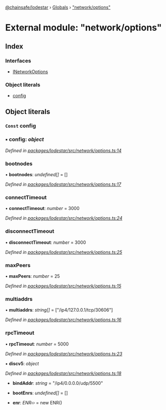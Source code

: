 [@chainsafe/lodestar](../README.md) › [Globals](../globals.md) › ["network/options"](_network_options_.md)

# External module: "network/options"

## Index

### Interfaces

* [INetworkOptions](../interfaces/_network_options_.inetworkoptions.md)

### Object literals

* [config](_network_options_.md#const-config)

## Object literals

### `Const` config

### ▪ **config**: *object*

*Defined in [packages/lodestar/src/network/options.ts:14](https://github.com/ChainSafe/lodestar/blob/40c050469/packages/lodestar/src/network/options.ts#L14)*

###  bootnodes

• **bootnodes**: *undefined[]* = []

*Defined in [packages/lodestar/src/network/options.ts:17](https://github.com/ChainSafe/lodestar/blob/40c050469/packages/lodestar/src/network/options.ts#L17)*

###  connectTimeout

• **connectTimeout**: *number* = 3000

*Defined in [packages/lodestar/src/network/options.ts:24](https://github.com/ChainSafe/lodestar/blob/40c050469/packages/lodestar/src/network/options.ts#L24)*

###  disconnectTimeout

• **disconnectTimeout**: *number* = 3000

*Defined in [packages/lodestar/src/network/options.ts:25](https://github.com/ChainSafe/lodestar/blob/40c050469/packages/lodestar/src/network/options.ts#L25)*

###  maxPeers

• **maxPeers**: *number* = 25

*Defined in [packages/lodestar/src/network/options.ts:15](https://github.com/ChainSafe/lodestar/blob/40c050469/packages/lodestar/src/network/options.ts#L15)*

###  multiaddrs

• **multiaddrs**: *string[]* = ["/ip4/127.0.0.1/tcp/30606"]

*Defined in [packages/lodestar/src/network/options.ts:16](https://github.com/ChainSafe/lodestar/blob/40c050469/packages/lodestar/src/network/options.ts#L16)*

###  rpcTimeout

• **rpcTimeout**: *number* = 5000

*Defined in [packages/lodestar/src/network/options.ts:23](https://github.com/ChainSafe/lodestar/blob/40c050469/packages/lodestar/src/network/options.ts#L23)*

▪ **discv5**: *object*

*Defined in [packages/lodestar/src/network/options.ts:18](https://github.com/ChainSafe/lodestar/blob/40c050469/packages/lodestar/src/network/options.ts#L18)*

* **bindAddr**: *string* = "/ip4/0.0.0.0/udp/5500"

* **bootEnrs**: *undefined[]* = []

* **enr**: *ENR‹›* = new ENR()
